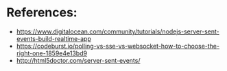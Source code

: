 # References:

* https://www.digitalocean.com/community/tutorials/nodejs-server-sent-events-build-realtime-app
* https://codeburst.io/polling-vs-sse-vs-websocket-how-to-choose-the-right-one-1859e4e13bd9
* http://html5doctor.com/server-sent-events/